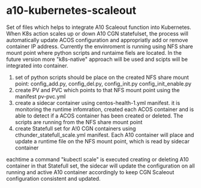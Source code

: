 # a10-kubernetes-scaleout
Set of files which helps to integrate A10 Scaleout function into Kubernetes. When K8s action scales up or down A10 CGN statefulset, the process will automatically update  ACOS configuration and appropriatly add or remove container IP address.
Currently the envinroment is running using NFS share mount point where python scripts and runtaime fiels are located. In the future version more "k8s-native" approach will be used and scipts will be integrated into  container.


1. set of python scripts should be place on the created NFS share mount point: config_add.py, config_del.py, config_init.py config_init_enable.py
2. create PV and PVC which points to that NFS mount point using the manifest pv-pvc.yml
3. create a sidecar container using centos-health-1.yml manifest. it is monitoring the runtime infomration, created each ACOS container and is able to detect if a ACOS container has been created  or deleted. The scripts are running from the NFS share mount point
4. create Statefull set for A!0 CGN containers using cthunder_statefull_scale.yml manifest. Each A10 container will place and update a runtime file on the NFS mount point, which is read by sidecar container

eachtime a command "kubectl scale" is executed creating or deleting A10 container in that Statefull set, the sidecar will update the configuration on all running and active A10 container accordingly to keep CGN Scaleout  configuration consistent and updated.

